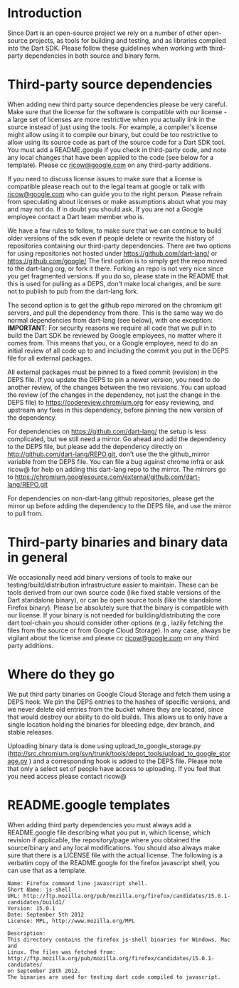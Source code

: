 # Introduction

Since Dart is an open-source project we rely on a number of other open-source projects, as tools
for building and testing, and as libraries compiled into the Dart SDK. Please follow these guidelines when working with third-party dependencies in both source and binary form.


# Third-party source dependencies

When adding new third party source dependencies please be very careful. Make sure that the license for the software is compatible with our license - a large set of licenses are more restrictive when you actually link in the source instead of just using the tools.
For example, a compiler's license might allow using it to compile our binary, but could be too restrictive to allow using its source code as part of the source code for a Dart SDK tool.
You must add a README.google if you check in third-party code, and note any local changes that have been applied to the code (see below for a template). Please cc ricow@google.com on any third-party additions. 

If you need to discuss license issues to make sure that a license is compatible please reach out to the legal team at google or talk with ricow@google.com who can guide you to the right
person. Please refrain from speculating about licenses or make assumptions about what you may and may not do. If in doubt you should ask. If you are not a Google employee contact a Dart team member who is.

We have a few rules to follow,
to make sure that we can continue to build older versions of the sdk even if people delete or rewrite the history of repositories containing our third-party dependencies. There are two options for using repositories not hosted under https://github.com/dart-lang/ or https://github.com/google/
The first option is to simply get the repo moved to the dart-lang org, or fork it there. Forking an repo is not very nice since you get fragmented versions. If you do so, please state in the README that this is used for pulling as a DEPS, don't make local changes, and be sure not to publish to pub from the dart-lang fork.

The second option is to get the github repo mirrored on the chromium git servers, and pull the dependency from there. This is the same way we do normal dependencies from dart-lang (see below), with one exception:
**IMPORTANT**: For security reasons we require all code that we pull in to build the Dart SDK be reviewed by Google employees, no matter where it comes from. This means that you, or a Google employee, need to do an initial review of all code up to and including the commit you put in the DEPS file for all external packages.

All external packages must be pinned to a fixed commit (revision) in the DEPS file. If you update the DEPS to pin a newer version, you need to do another review, of the changes between the two revisions. You can upload the review (of the changes in the dependency, not just the change in the DEPS file) to https://codereview.chromium.org for easy reviewing, and upstream any fixes in this dependency, before pinning the new version of the dependency.

For dependencies on https://github.com/dart-lang/ the setup is less complicated, but we still need a mirror. Go ahead and add the dependency to the DEPS file, but please add the dependency directly on http://github.com/dart-lang/REPO.git, don't use the the github_mirror variable from the DEPS file. You can file a bug against chrome infra or ask ricow@ for help on adding this dart-lang repo to the mirror. The mirrors go to https://chromium.googlesource.com/external/github.com/dart-lang/REPO.git

For dependencies on non-dart-lang github repositories, please get the mirror up before adding the dependency to the DEPS file, and use the mirror to pull from.

# Third-party binaries and binary data in general

We occasionally need add binary versions of tools to make our testing/build/distribution infrastructure easier to maintain. These can be tools derived from our own source code (like fixed stable versions of the Dart standalone binary), or can be open source tools (like the standalone Firefox binary). Please be absolutely sure that the binary is compatible with our license. If your binary is not needed for building/distributing the core dart tool-chain you should consider other options (e.g., lazily fetching the files from the source or from Google Cloud Storage). In any case, always be vigilant about the license and please cc ricow@google.com on any third party additions.

# Where do they go
We put third party binaries on Google Cloud Storage and fetch them using a DEPS hook. We pin the DEPS entries to the hashes of specific versions, and we never delete old entries from the bucket where they are located, since that would destroy our ability to do old builds. This allows us to only have a single location holding the binaries for bleeding edge, dev branch, and stable releases.

Uploading binary data is done using upload_to_google_storage.py (http://src.chromium.org/svn/trunk/tools/depot_tools/upload_to_google_storage.py )
and a corresponding hook is added to the DEPS file. Please note that only a select set of people have access to uploading. If you feel that you need access please contact ricow@

# README.google templates

When adding third party dependencies you must always add a README.google file describing what you put in, which license, which revision if applicable, the repository/page where you obtained the source/binary and any local modifications. You should also always make sure that there is a LICENSE file with the actual license. The following is a verbatim copy of the README.google for the firefox javascript shell, you can use that as a template.

```
Name: Firefox command line javascript shell.
Short Name: js-shell
URL: http://ftp.mozilla.org/pub/mozilla.org/firefox/candidates/15.0.1-candidates/build1/
Version: 15.0.1
Date: September 5th 2012
License: MPL, http://www.mozilla.org/MPL

Description:
This directory contains the firefox js-shell binaries for Windows, Mac and
Linux. The files was fetched from:
http://ftp.mozilla.org/pub/mozilla.org/firefox/candidates/15.0.1-candidates/
on September 28th 2012.
The binaries are used for testing dart code compiled to javascript.
```
